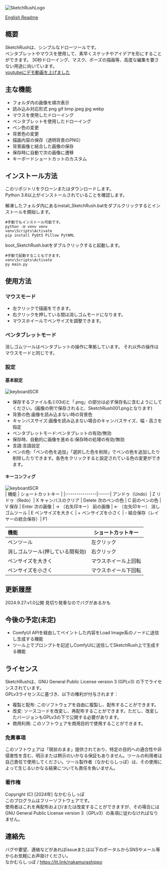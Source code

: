 ![SketchRushLogo](https://github.com/NakamuraShippo/SketchRush/blob/main/image/SketchRushLogo.png)
  
[English Readme](https://github.com/NakamuraShippo/SketchRush/blob/main/Readme_EN.md)  
  
## 概要
SketchRushは、シンプルなドローツールです。  
ペンタブレットやマウスを使用して、素早くスケッチやアイデアを形にすることができます。 
30秒ドローイング、マスク、ポーズの描画等、高度な編集を要さない用途に向いています。  
[youtubeにデモ動画を上げました](https://youtu.be/DLPtTu0L4a0)  
  
## 主な機能
- フォルダ内の画像を順次表示  
- 読み込み対応形式 png gif bmp jpeg jpg webp  
- マウスを使用したドローイング  
- ペンタブレットを使用したドローイング  
- ペン色の変更  
- 背景色の変更  
- 描画内容の保存（透明背景のPNG）  
- 背景画像と結合した画像の保存  
- 保存時に自動で次の画像に遷移  
- キーボードショートカットのカスタム  
  
## インストール方法
このリポジトリをクローンまたはダウンロードします。  
Python 3.6以上がインストールされていることを確認します。  
  
解凍したフォルダ内にあるinstall_SketchRush.batをダブルクリックするとインストールを開始します。  
~~~
#手動でもインストール可能です。
python -m venv venv
venv\Scripts\Activate
pip install PyQt5 Pillow PyYAML
~~~
boot_SketchRush.batをダブルクリックすると起動します。  
~~~
#手動で起動することもできます。
venv\Scripts\Activate
py main.py
~~~
  
## 使用方法
### マウスモード  
- 左クリックで描画をできます。  
- 右クリックを押している間は消しゴムモードになります。  
- マウスホイールでペンサイズを調整できます。  
  
### ペンタブレットモード
消しゴムツールはペンタブレットの操作に準拠しています。 
それ以外の操作はマウスモードと同じです。  

### 設定
#### 基本設定
![keyboardSCR](https://github.com/NakamuraShippo/SketchRush/blob/main/image/BasicSetting.png)  
- 保存するファイル名:[:03d]と「.png」の部分は必ず保存名に含むようにしてください。(画像の例で保存されると、SketchRush001.pngとなります)  
- 背景の色:画像を読み込まない時の背景色  
- キャンバスサイズ:画像を読み込まない場合のキャンバスサイズ、幅・高さを指定  
- ペンタブレットモード:ペンタブレットの有効/無効  
- 保存時、自動的に画像を進める:保存時の処理の有効/無効  
- 言語:言語設定  
- ペンの色:「ペンの色を追加」「選択した色を削除」でペンの色を追加したり削除したりできます。各色をクリックすると設定されている色の変更ができます。  

#### キーコンフィグ
![keyboardSCR](https://github.com/NakamuraShippo/SketchRush/blob/main/image/KeyConfig.png)    
| 機能 | ショートカットキー |
|:---------------|------|
アンドゥ（Undo）| Z 
リドゥ（Redo）|	X
キャンバスのクリア |	Delete
次のペンの色	| C
前のペンの色	| V
保存 | Enter
次の画像	| → （右矢印キー）
前の画像	| ← （左矢印キー）
消しゴムツール	| E
ペンサイズを大きく | +
ペンサイズを小さく | -
結合保存（レイヤーの統合保存）| F1  

| 機能 | ショートカットキー |
|:---------------|------|
ペンツール | 左クリック
消しゴムツール(押している間有効) | 右クリック
ペンサイズを大きく | マウスホイール上回転
ペンサイズを小さく | マウスホイール下回転

## 更新履歴
2024.9.27:v1.0公開 見切り発車なのでバグがあるかも

## 今後の予定(未定)
- ComfyUI APIを経由してペイントした内容をLoad Image系のノードに送信し生成する機能  
- ツール上でプロンプトを記述しComfyUIに送信してSketchRush上で生成する機能  
  
## ライセンス
SketchRushは、GNU General Public License version 3 (GPLv3) の下でライセンスされています。  
GPLv3ライセンスに基づき、以下の権利が付与されます：  
- 複製と配布: このソフトウェアを自由に複製し、配布することができます。  
- 改変: ソースコードを改変し、再配布することができます。ただし、改変したバージョンもGPLv3の下で公開する必要があります。  
- 商用利用: このソフトウェアを商用目的で使用することができます。
  
### 免責事項  
このソフトウェアは「現状のまま」提供されており、特定の目的への適合性や非侵害性を含む、明示または黙示のいかなる保証もありません。ツールの利用者は自己責任で使用してください。ツール製作者（なかむらしっぽ）は、その使用によって生じるいかなる結果についても責任を負いません。  
  
### 著作権  
Copyright (C) [2024年] なかむらしっぽ  
このプログラムはフリーソフトウェアです。  
使用者はこれを再配布および/または改変することができますが、その場合にはGNU General Public License version 3（GPLv3）の条項に従わなければなりません。  
  
## 連絡先
バグや要望、連絡などがあればissueまたは以下のポータルからSNSやメール等からお気軽にお声掛けください。  
なかむらしっぽ / https://lit.link/nakamurashippo
